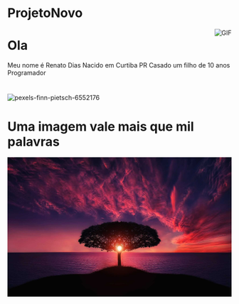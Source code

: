 # ProjetoNovo

<img align="right" alt="GIF" src="https://media.giphy.com/media/836HiJc7pgzy8iNXCn/giphy.gif" />

# Ola 
Meu nome é Renato Dias
Nacido em Curtiba PR
Casado um filho de 10 anos
Programador 

# 

![pexels-finn-pietsch-6552176](https://user-images.githubusercontent.com/72807385/114452848-48ece980-9baf-11eb-90d0-86b10488529d.jpg)

# Uma imagem vale mais que mil palavras
<img src="https://github.com/renatomalerbadias1/projetoNovo/blob/main/00.jpg?raw=true">



